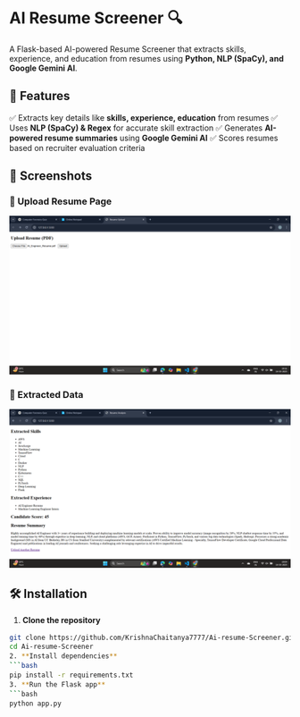 # AI Resume Screener 🔍
A Flask-based AI-powered Resume Screener that extracts skills, experience, and education from resumes using **Python, NLP (SpaCy), and Google Gemini AI**.

## 🚀 Features
✅ Extracts key details like **skills, experience, education** from resumes
✅ Uses **NLP (SpaCy) & Regex** for accurate skill extraction
✅ Generates **AI-powered resume summaries** using **Google Gemini AI**
✅ Scores resumes based on recruiter evaluation criteria

## 📸 Screenshots
### 🔹 Upload Resume Page
![Upload Page](upload.png)

### 🔹 Extracted Data
![Extracted Data](extracted_data.png)

## 🛠️ Installation
1. **Clone the repository**
```bash
git clone https://github.com/KrishnaChaitanya7777/Ai-resume-Screener.git
cd Ai-resume-Screener
2. **Install dependencies**
```bash
pip install -r requirements.txt
3. **Run the Flask app**
```bash
python app.py


